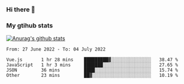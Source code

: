 ### Hi there 👋

### My gtihub stats

[![Anurag's github stats](https://github-readme-stats.vercel.app/api?username=gaozhidong)](https://github.com/gaozhidong/github-readme-stats)

<!--START_SECTION:waka-->

```text
From: 27 June 2022 - To: 04 July 2022

Vue.js       1 hr 28 mins    █████████▓░░░░░░░░░░░░░░░   38.47 %
JavaScript   1 hr 3 mins     ███████░░░░░░░░░░░░░░░░░░   27.65 %
JSON         36 mins         ████░░░░░░░░░░░░░░░░░░░░░   15.74 %
Other        23 mins         ██▓░░░░░░░░░░░░░░░░░░░░░░   10.19 %
```

<!--END_SECTION:waka-->